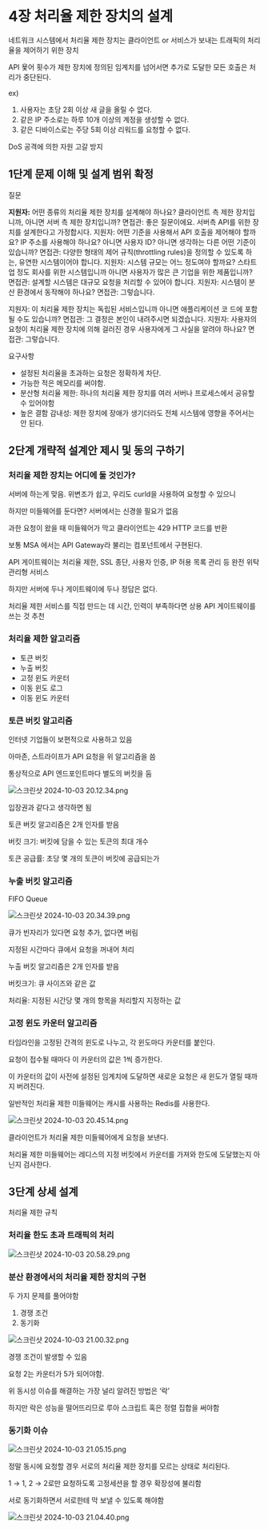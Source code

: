 # 4장 처리율 제한 장치의 설계

네트워크 시스템에서 처리율 제한 장치는 클라이언트 or 서비스가 보내는 트래픽의 처리율을 제어하기 위한 장치

API 욫어 횟수가 제한 장치에 정의된 임계치를 넘어서면 추가로 도달한 모든 호출은 처리가 중단된다.

ex)

1. 사용자는 초당 2회 이상 새 글을 올릴 수 없다.
2. 같은 IP 주소로는 하루 10개 이상의 계정을 생성할 수 없다.
3. 같은 디바이스로는 주당 5회 이상 리워드를 요청할 수 없다.

DoS 공격에 의한 자원 고갈 방지

## 1단계 문제 이해 및 설계 범위 확정

질문

**지원자:** 어떤 종류의 처리율 제한 장치를 설계해야 하나요? 클라이언트 측 제한 장치입니까, 아니면 서버 측 제한 장치입니까?
면접관: 좋은 질문이에요. 서버측 API를 위한 장치를 설계한다고 가정합시다.
지원자: 어떤 기준을 사용해서 API 호출을 제어해야 할까요? IP 주소를 사용해야 하나요? 아니면 사용자 ID? 아니면 생각하는 다른 어떤 기준이 있습니까?
면접관: 다양한 형태의 제어 규칙(throttling rules)을 정의할 수 있도록 하는, 유연한 시스템이어야 합니다.
지원자: 시스템 규모는 어느 정도여야 할까요? 스타트업 정도 회사를 위한 시스템입니까 아니면 사용자가 많은 큰 기업을 위한 제품입니까?
면접관: 설계할 시스템은 대규모 요청을 처리할 수 있어야 합니다.
지원자: 시스템이 분산 환경에서 동작해야 하나요?
면접관: 그렇습니다.

지원자: 이 처리율 제한 장치는 독립된 서비스입니까 아니면 애플리케이션 코
드에 포함될 수도 있습니까?
면접관: 그 결정은 본인이 내려주시면 되겠습니다.
지원자: 사용자의 요청이 처리율 제한 장치에 의해 걸러진 경우 사용자에게 그 사실을 알려야 하나요?
면접관: 그렇습니다.

요구사항

- 설정된 처리율을 초과하는 요청은 정확하게 차단.
- 가능한 적은 메모리를 써야함.
- 분산형 처리율 제한: 하나의 처리율 제한 장치를 여러 서버나 프로세스에서 공유할 수 있어야함
- 높은 결함 감내성: 제한 장치에 장애가 생기더라도 전체 시스템에 영향을 주어서는 안 된다.

## 2단계 개략적 설계안 제시 및 동의 구하기

### 처리율 제한 장치는 어디에 둘 것인가?

서버에 하는게 맞음. 위변조가 쉽고, 우리도 curld을 사용하여 요청할 수 있으니

하지만 미들웨어를 둔다면? 서버에서는 신경쓸 필요가 없음

과한 요청이 왔을 때 미들웨어가 막고 클라이언트는 429 HTTP 코드를 반환

보통 MSA 에서는 API Gateway라 불리는 컴포넌트에서 구현된다.

API 게이트웨이는 처리율 제한, SSL 종단, 사용자 인증, IP 허용 목록 관리 등 완전 위탁관리형 서비스

하지만 서버에 두나 게이트웨이에 두나 정답은 없다.

처리율 제한 서비스를 직접 만드는 데 시간, 인력이 부족하다면 상용 API 게이트웨이를 쓰는 것 추천

### 처리율 제한 알고리즘

- 토큰 버킷
- 누출 버킷
- 고정 윈도 카운터
- 이동 윈도 로그
- 이동 윈도 카운터

### 토큰 버킷 알고리즘

인터넷 기업들이 보편적으로 사용하고 있음

아마존, 스트라이프가 API 요청을 위 알고리즘을 씀

통상적으로 API 엔드포인트마다 별도의 버킷을 둠

![스크린샷 2024-10-03 20.12.34.png](./png/ch4/0.png)

입장권과 같다고 생각하면 됨

토큰 버킷 알고리즘은 2개 인자를 받음

버킷 크기: 버킷에 담을 수 있는 토큰의 최대 개수

토큰 공급률: 초당 몇 개의 토큰이 버킷에 공급되는가

### 누출 버킷 알고리즘

FIFO Queue

![스크린샷 2024-10-03 20.34.39.png](./png/ch4/1.png)

큐가 빈자리가 있다면 요청 추가, 없다면 버림

지정된 시간마다 큐에서 요청을 꺼내어 처리

누출 버킷 알고리즘은 2개 인자를 받음

버킷크기: 큐 사이즈와 같은 값

처리율: 지정된 시간당 몇 개의 항목을 처리할지 지정하는 값

### 고정 윈도 카운터 알고리즘

타임라인을 고정된 간격의 윈도로 나누고, 각 윈도마다 카운터를 붙인다.

요청이 접수될 때마다 이 카운터의 값은 1씩 증가한다.

이 카운터의 값이 사전에 설정된 임계치에 도달하면 새로운 요청은 새 윈도가 열릴 때까지 버려진다.

일반적인 처리율 제한 미들웨어는 캐시를 사용하는 Redis를 사용한다.

![스크린샷 2024-10-03 20.45.14.png](./png/ch4/2.png)

클라이언트가 처리율 제한 미들웨어에게 요청을 보낸다.

처리율 제한 미들웨어는 레디스의 지정 버킷에서 카운터를 가져와 한도에 도달했는지 아닌지 검사한다.

## 3단계 상세 설계

처리율 제한 규칙

### 처리율 한도 초과 트래픽의 처리

![스크린샷 2024-10-03 20.58.29.png](./png/ch4/3.png)

### 분산 환경에서의 처리율 제한 장치의 구현

두 가지 문제를 풀어야함

1. 경쟁 조건
2. 동기화

![스크린샷 2024-10-03 21.00.32.png](./png/ch4/4.png)

경쟁 조건이 발생할 수 있음

요청 2는 카운터가 5가 되어야함.

위 동시성 이슈를 해결하는 가장 널리 알려진 방법은 ‘락’

하지만 락은 성능을 떨어뜨리므로 루아 스크립트 혹은 정렬 집합을 써야함

### 동기화 이슈

![스크린샷 2024-10-03 21.05.15.png](./png/ch4/5.png)

정말 동시에 요청할 경우 서로의 처리율 제한 장치를 모르는 상태로 처리된다.

1 → 1, 2 → 2로만 요청하도록 고정세션을 할 경우 확장성에 불리함

서로 동기화하면서 서로한테 막 보낼 수 있도록 해야함

![스크린샷 2024-10-03 21.04.40.png](./png/ch4/6.png)